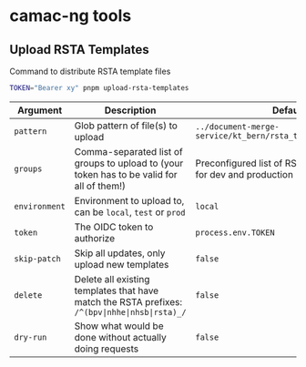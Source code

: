 # camac-ng tools

## Upload RSTA Templates

Command to distribute RSTA template files

```bash
TOKEN="Bearer xy" pnpm upload-rsta-templates
```

| Argument      | Description                                                                                    | Default                                                        |
| ------------- | ---------------------------------------------------------------------------------------------- | -------------------------------------------------------------- |
| `pattern`     | Glob pattern of file(s) to upload                                                              | `../document-merge-service/kt_bern/rsta_templates/**/*.docx`   |
| `groups`      | Comma-separated list of groups to upload to (your token has to be valid for all of them!)      | Preconfigured list of RSTA admin groups for dev and production |
| `environment` | Environment to upload to, can be `local`, `test` or `prod`                                     | `local`                                                        |
| `token`       | The OIDC token to authorize                                                                    | `process.env.TOKEN`                                            |
| `skip-patch`  | Skip all updates, only upload new templates                                                    | `false`                                                        |
| `delete`      | Delete all existing templates that have match the RSTA prefixes: `/^(bpv\|nhhe\|nhsb\|rsta)_/` | `false`                                                        |
| `dry-run`     | Show what would be done without actually doing requests                                        | `false`                                                        |
